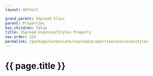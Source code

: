 ```yaml
---
layout: default

grand_parent: SSpread Class
parent: Properties
has_children: false
title: SSpread.UseVisualStyles Property
nav_order: 224
permalink: /package/extension5/sspread/properties/usevisualstyles
---
```

# {{ page.title }}